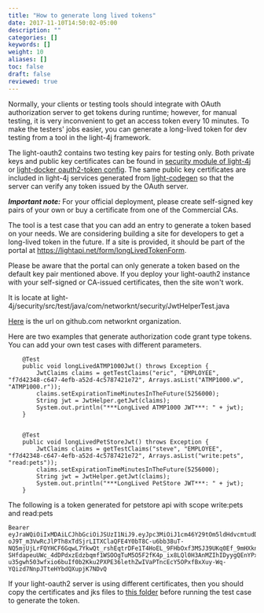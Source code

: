 ```yaml
---
title: "How to generate long lived tokens"
date: 2017-11-10T14:50:02-05:00
description: ""
categories: []
keywords: []
weight: 10
aliases: []
toc: false
draft: false
reviewed: true
---
```


Normally, your clients or testing tools should integrate with OAuth authorization server to get tokens during runtime; however, for manual testing, it is very inconvenient to get an access token every 10 minutes. To make the testers' jobs easier, you can generate a long-lived token for dev testing from a tool in the light-4j framework.

The light-oauth2 contains two testing key pairs for testing only. Both private keys and public key certificates can be found in [security module of light-4j][] or [light-docker oauth2-token config][]. The same public key certificates are included in light-4j services generated from [light-codegen][] so that the server can verify any token issued by the OAuth server.

***Important note:***
For your official deployment, please create self-signed key pairs of your own or buy a certificate from one of the Commercial CAs.


The tool is a test case that you can add an entry to generate a token based on your needs. We are considering building a site for developers to get a long-lived token in the future. If a site is provided, it should be part of the portal at https://lightapi.net/form/longLivedTokenForm.

Please be aware that the portal can only generate a token based on the default key pair mentioned above. If you deploy your light-oauth2 instance with your self-signed or CA-issued certificates, then the site won't work. 

It is locate at light-4j/security/src/test/java/com/networknt/security/JwtHelperTest.java

[Here][] is the url on github.com networknt organization. 

Here are two examples that generate authorization code grant type tokens. You can add your own test cases with different parameters.


```
    @Test
    public void longLivedATMP1000Jwt() throws Exception {
        JwtClaims claims = getTestClaims("eric", "EMPLOYEE", "f7d42348-c647-4efb-a52d-4c5787421e72", Arrays.asList("ATMP1000.w", "ATMP1000.r"));
        claims.setExpirationTimeMinutesInTheFuture(5256000);
        String jwt = JwtHelper.getJwt(claims);
        System.out.println("***LongLived ATMP1000 JWT***: " + jwt);
    }


    @Test
    public void longLivedPetStoreJwt() throws Exception {
        JwtClaims claims = getTestClaims("steve", "EMPLOYEE", "f7d42348-c647-4efb-a52d-4c5787421e72", Arrays.asList("write:pets", "read:pets"));
        claims.setExpirationTimeMinutesInTheFuture(5256000);
        String jwt = JwtHelper.getJwt(claims);
        System.out.println("***LongLived PetStore JWT***: " + jwt);
    }

```

The following is a token generated for petstore api with scope write:pets and read:pets

```
Bearer eyJraWQiOiIxMDAiLCJhbGciOiJSUzI1NiJ9.eyJpc3MiOiJ1cm46Y29tOm5ldHdvcmtudDpvYXV0aDI6djEiLCJhdWQiOiJ1cm46Y29tLm5ldHdvcmtudCIsImV4cCI6MTc5NDgwMDYzOSwianRpIjoiWFhlQmpJYXUwUk5ZSTl3dVF0MWxtUSIsImlhdCI6MTQ3OTQ0MDYzOSwibmJmIjoxNDc5NDQwNTE5LCJ2ZXJzaW9uIjoiMS4wIiwidXNlcl9pZCI6InN0ZXZlIiwidXNlcl90eXBlIjoiRU1QTE9ZRUUiLCJjbGllbnRfaWQiOiJmN2Q0MjM0OC1jNjQ3LTRlZmItYTUyZC00YzU3ODc0MjFlNzIiLCJzY29wZSI6WyJ3cml0ZTpwZXRzIiwicmVhZDpwZXRzIl19.f5XdkmhOoHT2lgTobqVGPp2aWUv_ItA0tqyLHC_CeMbmwzPvREqb5-oJ9T_m3VwRcJlPTh8xTdSjrLITXClaQFE4Y0bT8C-u6bb38uT-NQ5mjUjLrFQYHCF6GqwL7YkwQt_rshEqtrDFe1T4HoEL_9FHbOxf3MSJ39UKq0Ef_9mHXkn4Y-SHfdapeuUWc_4dDPdxzEdzbqmf1WSOOgTuM5O5F2fK4p_ix8LQl0H3AnMZIhIDyygQEnYPxEG-u35gwh503wfxio6buIf0b2Kku2PXPE36lethZwIVaPTncEcY5OPxfBxXuy-Wq-YQizd7NnpJTteHYbdQXupjK7NDvQ
```

If your light-oauth2 server is using different certificates, then you should copy the certificates and jks files to [this folder][] before running the test case to generate the token. 

[security module of light-4j]: https://github.com/networknt/light-4j/tree/master/security/src/test/resources/config
[light-docker oauth2-token config]: https://github.com/networknt/light-docker/tree/master/light-oauth2/mysql/config/oauth2-token
[light-codegen]: https://github.com/networknt/light-codegen/tree/master/light-rest-4j/src/main/resources/templates/rest
[Here]: https://github.com/networknt/light-4j/blob/master/security/src/test/java/com/networknt/security/JwtHelperTest.java
[this folder]: https://github.com/networknt/light-4j/tree/master/security/src/test/resources/config

